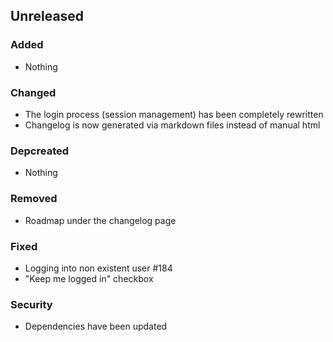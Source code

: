 ## Unreleased

### Added

-   Nothing

### Changed

-   The login process (session management) has been completely rewritten
-   Changelog is now generated via markdown files instead of manual html

### Depcreated

-   Nothing

### Removed

-   Roadmap under the changelog page

### Fixed

-   Logging into non existent user #184
-   "Keep me logged in" checkbox

### Security

-   Dependencies have been updated
